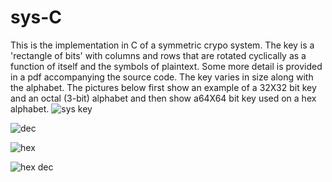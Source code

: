 
# sys-C
This is the implementation in C of a symmetric crypo system. The key is a 'rectangle of bits' with columns and rows that are rotated cyclically as a function of itself and the symbols of plaintext. Some more detail is provided in a pdf accompanying the source code.
The key varies in size along with the alphabet. The pictures below first show an example of a 32X32 bit key and an octal (3-bit) alphabet and then show a64X64 bit key used on a hex alphabet. 
![sys key](https://user-images.githubusercontent.com/90075803/209484168-09c94245-52c1-486a-8dc8-aa7b1f9c32c1.png)

![dec](https://user-images.githubusercontent.com/90075803/209484206-2f8cb548-146e-42db-a375-da755ebb8257.png)

![hex](https://user-images.githubusercontent.com/90075803/209484278-4be43fcc-b79a-4e44-93da-b2416bd8df2b.png)

![hex dec](https://user-images.githubusercontent.com/90075803/209484284-718ab133-0d97-4b13-accc-9165522e238d.png)

